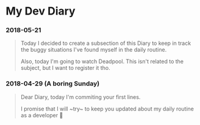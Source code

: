 # My Dev Diary

### 2018-05-21
> Today I decided to create a subsection of this Diary to keep in track the buggy situations I've found myself in the daily routine.
>
> Also, today I'm going to watch Deadpool. This isn't related to the subject, but I want to register it tho.

### 2018-04-29 (A boring Sunday)
> Dear Diary, today I'm commiting your first lines.
>
> I promise that I will ~try~ to keep you updated about my daily routine as a developer 🙂
